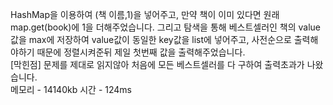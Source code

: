 HashMap을 이용하여 (책 이름,1)을 넣어주고, 만약 책이 이미 있다면 원래 map.get(book)에 1을 더해주었습니다. 그리고 탐색을 통해 베스트셀러인 책의 value값을 max에 저장하여 value값이 동일한 key값을 list에 넣어주고, 사전순으로 출력해야하기 때문에 정렬시켜준뒤 제일 첫번째 값을 출력해주었습니다.<br>
[막힌점] 문제를 제대로 읽지않아 처음에 모든 베스트셀러를 다 구하여 출력초과가 나왔습니다. <br>
메모리 - 14140kb 시간 - 124ms